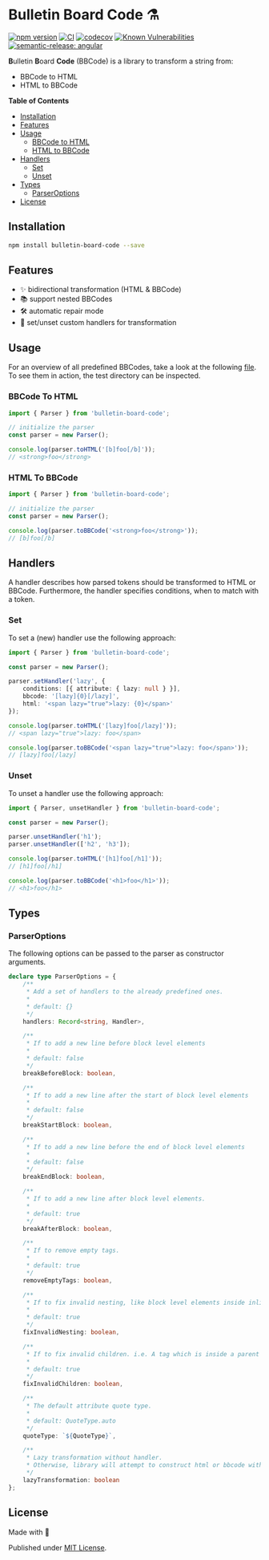 # Bulletin Board Code ⚗️

[![npm version](https://badge.fury.io/js/bulletin-board-code.svg)](https://badge.fury.io/js/bulletin-board-code)
[![CI](https://github.com/tada5hi/bulletin-board-code/actions/workflows/main.yml/badge.svg)](https://github.com/tada5hi/bulletin-board-code/actions/workflows/main.yml)
[![codecov](https://codecov.io/gh/Tada5hi/bulletin-board-code/branch/master/graph/badge.svg?token=4KNSG8L13V)](https://codecov.io/gh/Tada5hi/bulletin-board-code)
[![Known Vulnerabilities](https://snyk.io/test/github/Tada5hi/bulletin-board-code/badge.svg)](https://snyk.io/test/github/Tada5hi/bulletin-board-code)
[![semantic-release: angular](https://img.shields.io/badge/semantic--release-angular-e10079?logo=semantic-release)](https://github.com/semantic-release/semantic-release)

**B**ulletin **B**oard **Code** (BBCode) is a library to transform a string from:
- BBCode to HTML
- HTML to BBCode

**Table of Contents**

- [Installation](#installation)
- [Features](#features)
- [Usage](#usage)
  - [BBCode to HTML](#bbcode-to-html)
  - [HTML to BBCode](#html-to-bbcode)
- [Handlers](#handlers)
  - [Set](#set)
  - [Unset](#unset)
- [Types](#types)
  - [ParserOptions](#parseroptions)
- [License](#license)

## Installation

```bash
npm install bulletin-board-code --save
```

## Features

- ✨ bidirectional transformation (HTML & BBCode)
- 📚 support nested BBCodes
- 🛠️ automatic repair mode
- 🧩 set/unset custom handlers for transformation

## Usage

For an overview of all predefined BBCodes,
take a look at the following [file](src/handler/constants.ts).
To see them in action, the test directory can be inspected.

### BBCode To HTML

```typescript
import { Parser } from 'bulletin-board-code';

// initialize the parser
const parser = new Parser();

console.log(parser.toHTML('[b]foo[/b]'));
// <strong>foo</strong>

```

### HTML To BBCode

```typescript
import { Parser } from 'bulletin-board-code';

// initialize the parser
const parser = new Parser();

console.log(parser.toBBCode('<strong>foo</strong>'));
// [b]foo[/b]
```

## Handlers

A handler describes how parsed tokens should be transformed to HTML or BBCode.
Furthermore, the handler specifies conditions, when to match with a token.

### Set

To set a (new) handler use the following approach:

```typescript
import { Parser } from 'bulletin-board-code';

const parser = new Parser();

parser.setHandler('lazy', {
    conditions: [{ attribute: { lazy: null } }],
    bbcode: '[lazy]{0}[/lazy]',
    html: '<span lazy="true">lazy: {0}</span>'
});

console.log(parser.toHTML('[lazy]foo[/lazy]'));
// <span lazy="true">lazy: foo</span>

console.log(parser.toBBCode('<span lazy="true">lazy: foo</span>'));
// [lazy]foo[/lazy]
```

### Unset

To unset a handler use the following approach:

```typescript
import { Parser, unsetHandler } from 'bulletin-board-code';

const parser = new Parser();

parser.unsetHandler('h1');
parser.unsetHandler(['h2', 'h3']);

console.log(parser.toHTML('[h1]foo[/h1]'));
// [h1]foo[/h1]

console.log(parser.toBBCode('<h1>foo</h1>'));
// <h1>foo</h1>
```

## Types
### ParserOptions

The following options can be passed to the parser as constructor arguments.

```typescript
declare type ParserOptions = {
    /**
     * Add a set of handlers to the already predefined ones.
     *
     * default: {}
     */
    handlers: Record<string, Handler>,

    /**
     * If to add a new line before block level elements
     *
     * default: false
     */
    breakBeforeBlock: boolean,

    /**
     * If to add a new line after the start of block level elements
     *
     * default: false
     */
    breakStartBlock: boolean,

    /**
     * If to add a new line before the end of block level elements
     *
     * default: false
     */
    breakEndBlock: boolean,

    /**
     * If to add a new line after block level elements.
     *
     * default: true
     */
    breakAfterBlock: boolean,

    /**
     * If to remove empty tags.
     *
     * default: true
     */
    removeEmptyTags: boolean,

    /**
     * If to fix invalid nesting, like block level elements inside inline elements.
     *
     * default: true
     */
    fixInvalidNesting: boolean,

    /**
     * If to fix invalid children. i.e. A tag which is inside a parent that doesn’t allow that type of tag as a child.
     *
     * default: true
     */
    fixInvalidChildren: boolean,

    /**
     * The default attribute quote type.
     *
     * default: QuoteType.auto
     */
    quoteType: `${QuoteType}`,

    /**
     * Lazy transformation without handler.
     * Otherwise, library will attempt to construct html or bbcode without handler.
     */
    lazyTransformation: boolean
};
```

## License

Made with 💚

Published under [MIT License](./LICENSE).
